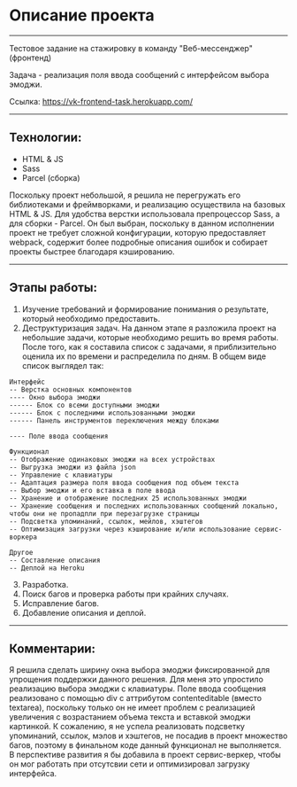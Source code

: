 # Описание проекта
-------------
Тестовое задание на стажировку в команду "Веб-мессенджер" (фронтенд)

Задача - реализация поля ввода сообщений с интерфейсом выбора эмоджи.

Ссылка: https://vk-frontend-task.herokuapp.com/

---------
## Технологии:

- HTML & JS
- Sass
- Parcel (сборка)

Поскольку проект небольшой, я решила не перегружать его библиотеками и фреймворками, и реализацию осуществила на базовых HTML & JS. Для удобства верстки использовала препроцессор Sass, а для сборки - Parcel. Он был выбран, поскольку в данном исполнении проект не требует сложной конфигурации, которую предоставляет webpack, содержит более подробные описания ошибок и собирает проекты быстрее благодаря кэшированию. 

----------
## Этапы работы:

1. Изучение требований и формирование понимания о результате, который необходимо предоставить.
2. Деструктуризация задач. На данном этапе я разложила проект на небольшие задачи, которые необходимо решить во время работы. После того, как я составила список с задачами, я приблизительно оценила их по времени и распределила по дням.
В общем виде список выглядел так:

```
Интерфейс
-- Верстка основных компонентов
---- Окно выбора эмоджи
------ Блок со всеми доступными эмоджи
------ Блок с последними использованными эмоджи
------ Панель инструментов переключения между блоками

---- Поле ввода сообщения

Функционал
-- Отображение одинаковых эмоджи на всех устройствах
-- Выгрузка эмоджи из файла json
-- Управление с клавиатуры
-- Адаптация размера поля ввода сообщения под объем текста
-- Выбор эмоджи и его вставка в поле ввода
-- Хранение и отображение последних 25 использованных эмоджи
-- Хранение сообщения и последних использованных сообщений локально, чтобы они не пропадпли при перезагрузке страницы
-- Подсветка упоминаний, ссылок, мейлов, хэштегов
-- Оптимизация загрузки через кэширование и/или использование сервис-воркера

Другое
-- Составление описания
-- Деплой на Heroku
```
3. Разработка. 
4. Поиск багов и проверка работы при крайних случаях.
5. Исправление багов.
6. Добавление описания и деплой.

--------
## Комментарии:

Я решила сделать ширину окна выбора эмоджи фиксированной для упрощения поддержки данного решения. Для меня это упростило реализацию выбора эмоджи с клавиатуры.
Поле ввода сообщения реализовано с помощью div с аттрибутом contenteditable (вместо textarea), поскольку только он не имеет проблем с реализацией увеличения с возрастанием объема текста и вставкой эмоджи картинкой.
К сожалению, я не успела реализовать подсветку упоминаний, ссылок, мэлов и хэштегов, не посадив в проект множество багов, поэтому в финальном коде данный функционал не выполняется.
В перспективе развития я бы добавила в проект сервис-веркер, чтобы он мог работать при отсутсвии сети и оптимизировал загрузку интерфейса.
